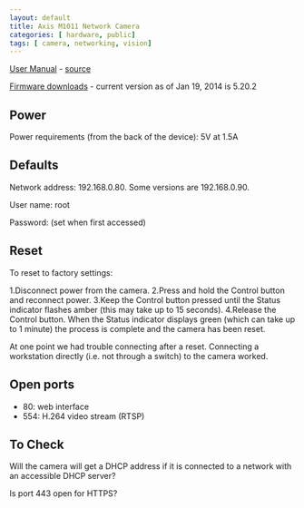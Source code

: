 ```yaml
---
layout: default
title: Axis M1011 Network Camera
categories: [ hardware, public]
tags: [ camera, networking, vision]
---
```


[User Manual](um_m10_46940_en_1203.pdf) - [source](http://www.axis.com/files/manuals/um_m10_46940_en_1203.pdf)

[Firmware downloads](http://www.axis.com/techsup/firmware.php) - current version as of Jan 19, 2014 is 5.20.2

Power
-----
Power requirements (from the back of the device): 5V at 1.5A

Defaults
--------
Network address: 192.168.0.80.  Some versions are 192.168.0.90.

User name: root

Password: (set when first accessed)

Reset
-----
To reset to factory settings:

1.Disconnect power from the camera.
2.Press and hold the Control button and reconnect power.
3.Keep the Control button pressed until the Status indicator flashes amber (this may take up to 15 seconds).
4.Release the Control button. When the Status indicator displays green (which can take up to 1 minute) the process is complete and the camera has been reset.

At one point we had trouble connecting after a reset.  Connecting a workstation directly (i.e. not through a switch) to the camera worked.

Open ports
----------
 * 80: web interface
 * 554: H.264 video stream (RTSP)

To Check
--------
Will the camera will get a DHCP address if it is connected to a network with an accessible DHCP server?

Is port 443 open for HTTPS?
